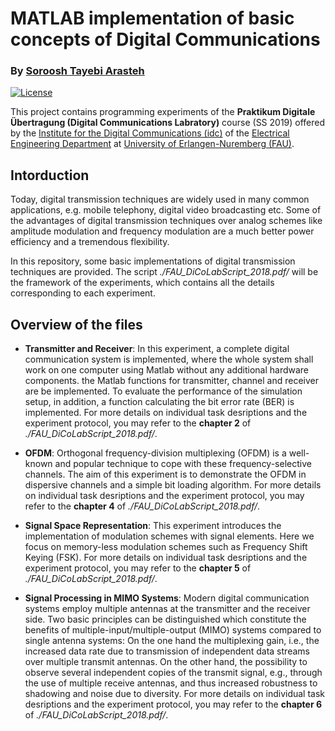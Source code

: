 # MATLAB implementation of basic concepts of Digital Communications

### By [Soroosh Tayebi Arasteh](https://github.com/starasteh)

[![License](https://img.shields.io/badge/License-Apache%202.0-blue.svg)](https://opensource.org/licenses/Apache-2.0)


This project contains programming experiments of the 
**Praktikum Digitale Übertragung (Digital Communications Labratory)** course (SS 2019) offered
 by the [Institute for the Digital Communications (idc)](https://www.idc.tf.fau.de/) 
of the [Electrical Engineering Department](https://www.eei.tf.fau.de/) at [University of Erlangen-Nuremberg (FAU)](https://www.fau.de/).

## Intorduction

Today, digital transmission techniques are widely used in many common applications, e.g. mobile
telephony, digital video broadcasting etc. Some of the advantages of digital transmission
techniques over analog schemes like amplitude modulation and frequency modulation are
a much better power efficiency and a tremendous flexibility.

In this repository, some basic implementations of digital transmission techniques are provided. 
The script *./FAU_DiCoLabScript_2018.pdf/* will be the framework of
the experiments, which contains all the details corresponding to each experiment.

## Overview of the files

- **Transmitter and Receiver**: In this experiment, a complete digital communication system is implemented, where
the whole system shall work on one computer using Matlab without any additional
hardware components.
the Matlab functions for transmitter, channel and receiver are be implemented.
To evaluate the performance of the simulation setup, in
addition, a function calculating the bit error rate (BER) is implemented.
For more details on individual task desriptions and the experiment protocol, you may refer to
the **chapter 2** of *./FAU_DiCoLabScript_2018.pdf/*.

- **OFDM**: Orthogonal frequency-division multiplexing
(OFDM) is a well-known and popular technique to cope with these frequency-selective
channels. The aim of this experiment is to demonstrate the OFDM in dispersive channels and a simple bit loading algorithm.
For more details on individual task desriptions and the experiment protocol, you may refer to
the **chapter 4** of *./FAU_DiCoLabScript_2018.pdf/*.

- **Signal Space Representation**: This experiment introduces the implementation of modulation schemes with signal elements.
Here we focus on memory-less modulation schemes such as Frequency Shift Keying (FSK).
For more details on individual task desriptions and the experiment protocol, you may refer to
the **chapter 5** of *./FAU_DiCoLabScript_2018.pdf/*.

- **Signal Processing in MIMO Systems**: Modern digital communication systems employ multiple antennas at the transmitter and
the receiver side. Two basic principles can be distinguished which constitute the benefits
of multiple-input/multiple-output (MIMO) systems compared to single antenna systems:
On the one hand the multiplexing gain, i.e., the increased data rate due to transmission
of independent data streams over multiple transmit antennas. On the other hand, the
possibility to observe several independent copies of the transmit signal, e.g., through the
use of multiple receive antennas, and thus increased robustness to shadowing and noise
due to diversity.
For more details on individual task desriptions and the experiment protocol, you may refer to
the **chapter 6** of *./FAU_DiCoLabScript_2018.pdf/*.

